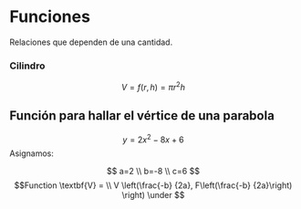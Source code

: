 # Funciones
Relaciones que dependen de una cantidad. 
### Cilindro
$$ V = f(r, h) = \pi r^2h$$

## Función para hallar el vértice de una parabola
$$y = 2x^2-8x+6$$
Asignamos:

$$
a=2 \\ b=-8 \\ c=6
$$
$$Function  \textbf{V} = \\
V \left(\frac{-b} {2a}, F\left(\frac{-b} {2a}\right) \right) \under
$$


<!--stackedit_data:
eyJoaXN0b3J5IjpbMjE0NTg5NDcyNiwtNDA1MDQyNzQ2LC0xNz
YzMDIzMjg2LDYyODAyNzc0OSwxODM5NDUxNDc5LC0xNjY5MTEx
MzM4LDExMTM0NjQyMzIsNTUzMjMxODY2LDEyNzcyNjI1NjhdfQ
==
-->